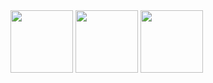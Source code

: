 

<img src="https://github.com/user-attachments/assets/ff010d17-c62b-4dd6-af79-0472a62f1e5d" width="100px" height="100px">
<img src="https://github.com/user-attachments/assets/f82d3e40-0bb9-44b4-8d15-015f297ec26d" width="100px" height="100px">
<img src="https://github.com/user-attachments/assets/668b77e6-3838-4311-9936-045bd66cf614" width="100px" height="100px">
